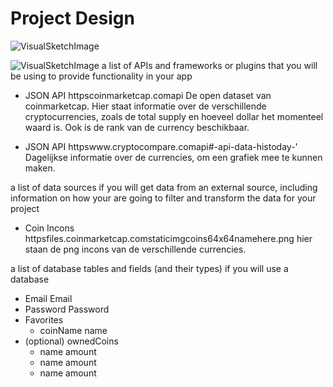 # Project Design
![VisualSketchImage](/doc/design.JPGraw=true)

![VisualSketchImage](/doc/Diagrams.jpgraw=true)
a list of APIs and frameworks or plugins that you will be using to provide functionality in your app

- JSON API
httpscoinmarketcap.comapi
De open dataset van coinmarketcap. 
Hier staat informatie over de verschillende cryptocurrencies, zoals de total supply en hoeveel dollar het momenteel waard is. Ook is de rank van de currency beschikbaar.

- JSON API
httpswww.cryptocompare.comapi#-api-data-histoday-'
Dagelijkse informatie over de currencies, om een grafiek mee te kunnen maken.

a list of data sources if you will get data from an external source, including information on how your are going to filter and transform the data for your project

- Coin Incons
httpsfiles.coinmarketcap.comstaticimgcoins64x64namehere.png
hier staan de png incons van de verschillende currencies. 

a list of database tables and fields (and their types) if you will use a database
- Email Email
- Password Password
- Favorites
  - coinName name
- (optional) ownedCoins
    - name amount
    - name amount
    - name amount
